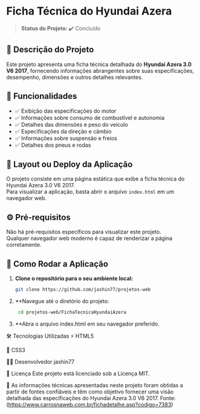 # Ficha Técnica do Hyundai Azera

> **Status do Projeto:** ✔️ Concluído

## 📌 Descrição do Projeto

Este projeto apresenta uma ficha técnica detalhada do **Hyundai Azera 3.0 V6 2017**, fornecendo informações abrangentes sobre suas especificações, desempenho, dimensões e outros detalhes relevantes.

## 🚗 Funcionalidades

- ✅ Exibição das especificações do motor  
- ✅ Informações sobre consumo de combustível e autonomia  
- ✅ Detalhes das dimensões e peso do veículo  
- ✅ Especificações da direção e câmbio  
- ✅ Informações sobre suspensão e freios  
- ✅ Detalhes dos pneus e rodas  

## 🎨 Layout ou Deploy da Aplicação

O projeto consiste em uma página estática que exibe a ficha técnica do Hyundai Azera 3.0 V6 2017.  
Para visualizar a aplicação, basta abrir o arquivo `index.html` em um navegador web.

## ⚙️ Pré-requisitos

Não há pré-requisitos específicos para visualizar este projeto.  
Qualquer navegador web moderno é capaz de renderizar a página corretamente.

## 🚀 Como Rodar a Aplicação

1. **Clone o repositório para o seu ambiente local:**
   ```bash
   git clone https://github.com/jashin77/projetos-web
2. **Navegue até o diretório do projeto:
    ```bash
     cd projetos-web/FichaTecnicaHyundaiAzera
3. **Abra o arquivo index.html em seu navegador preferido.

🛠 Tecnologias Utilizadas
⚡ HTML5

🎨 CSS3

👨‍💻 Desenvolvedor
jashin77

📜 Licença
Este projeto está licenciado sob a Licença MIT.

📌 As informações técnicas apresentadas neste projeto foram obtidas a partir de fontes confiáveis e têm como objetivo fornecer uma visão detalhada das especificações do Hyundai Azera 3.0 V6 2017.
Fonte: (https://www.carrosnaweb.com.br/fichadetalhe.asp?codigo=7383)







